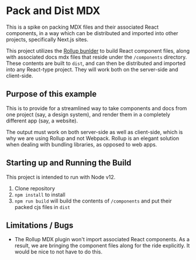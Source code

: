 # Pack and Dist MDX

This is a spike on packing MDX files and their associated React components, in a way which can be distributed and imported into other projects, specifically Next.js sites.

This project utilizes the [Rollup bunlder](http://rollupjs.org/) to build React component files, along with associated docs mdx files that reside under the `/components` directory. These contents are built to `dist`, and can then be distributed and imported into any React-type project. They will work both on the server-side and client-side.

## Purpose of this example

This is to provide for a streamlined way to take components and docs from one project (say, a design system), and render them in a completely different app (say, a website).

The output must work on both server-side as well as client-side, which is why we are using Rollup and not Webpack. Rollup is an elegant solution when dealing with bundling libraries, as opposed to web apps.

## Starting up and Running the Build

This project is intended to run with Node v12.

1. Clone repository
2. `npm install` to install
3. `npm run build` will build the contents of `/components` and put their packed cjs files in `dist`

## Limitations / Bugs

- The Rollup MDX plugin won't import associated React components. As a result, we are bringing the component files along for the ride explicitly. It would be nice to not have to do this.
